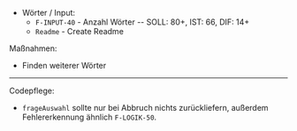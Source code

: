 * Wörter / Input:
  * `F-INPUT-40` - Anzahl Wörter -- SOLL: 80+, IST: 66, DIF: 14+
  * `Readme` - Create Readme


Maßnahmen: 
* Finden weiterer Wörter

-------------------------------------------------------------------------------------

Codepflege:

* `frageAuswahl` sollte nur bei Abbruch nichts zurückliefern, außerdem Fehlererkennung ähnlich `F-LOGIK-50`.